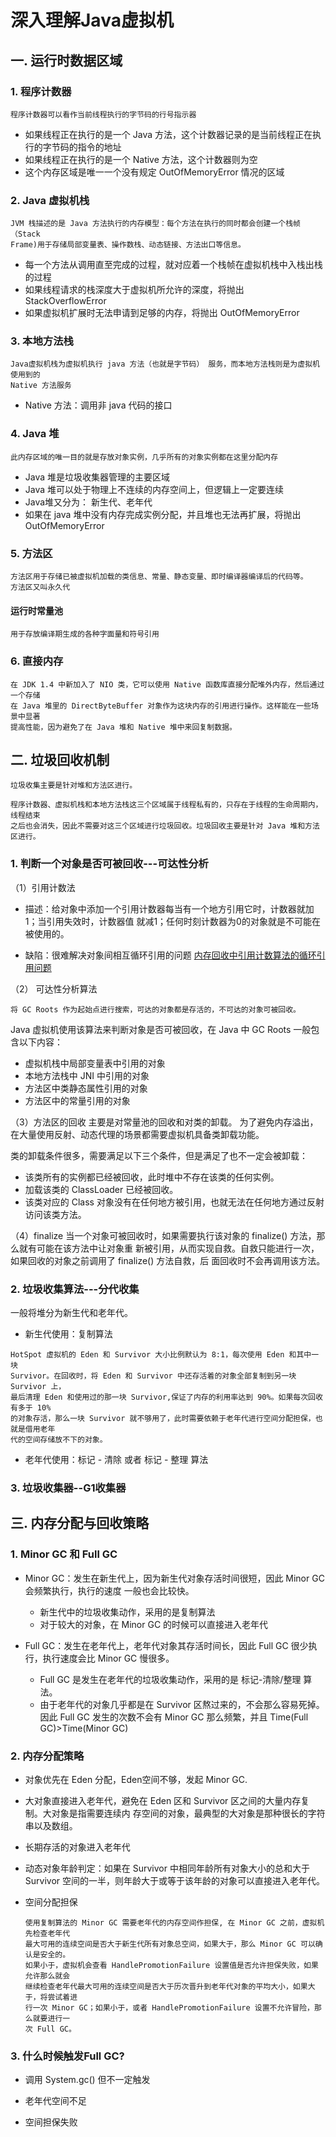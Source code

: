 # 深入理解Java虚拟机

## 一. 运行时数据区域


### 1. 程序计数器
	程序计数器可以看作当前线程执行的字节码的行号指示器
- 如果线程正在执行的是一个 Java 方法，这个计数器记录的是当前线程正在执行的字节码的指令的地址
- 如果线程正在执行的是一个 Native 方法，这个计数器则为空
- 这个内存区域是唯一一个没有规定 OutOfMemoryError 情况的区域

### 2. Java 虚拟机栈
	JVM 栈描述的是 Java 方法执行的内存模型：每个方法在执行的同时都会创建一个栈帧（Stack 
	Frame)用于存储局部变量表、操作数栈、动态链接、方法出口等信息。
- 每一个方法从调用直至完成的过程，就对应着一个栈帧在虚拟机栈中入栈出栈的过程
- 如果线程请求的栈深度大于虚拟机所允许的深度，将抛出 StackOverflowError 
- 如果虚拟机扩展时无法申请到足够的内存，将抛出 OutOfMemoryError

### 3. 本地方法栈
	Java虚拟机栈为虚拟机执行 java 方法（也就是字节码） 服务，而本地方法栈则是为虚拟机使用到的 
	Native 方法服务
- Native 方法：调用非 java 代码的接口

### 4. Java 堆
	此内存区域的唯一目的就是存放对象实例，几乎所有的对象实例都在这里分配内存
- Java 堆是垃圾收集器管理的主要区域
- Java 堆可以处于物理上不连续的内存空间上，但逻辑上一定要连续
- Java堆又分为： 新生代、老年代
- 如果在 java 堆中没有内存完成实例分配，并且堆也无法再扩展，将抛出 OutOfMemoryError

### 5. 方法区
	方法区用于存储已被虚拟机加载的类信息、常量、静态变量、即时编译器编译后的代码等。
	方法区又叫永久代

#### 运行时常量池
	用于存放编译期生成的各种字面量和符号引用
	
### 6. 直接内存
	在 JDK 1.4 中新加入了 NIO 类，它可以使用 Native 函数库直接分配堆外内存，然后通过一个存储
	在 Java 堆里的 DirectByteBuffer 对象作为这块内存的引用进行操作。这样能在一些场景中显著
	提高性能，因为避免了在 Java 堆和 Native 堆中来回复制数据。
	
## 二. 垃圾回收机制
	垃圾收集主要是针对堆和方法区进行。
	
	程序计数器、虚拟机栈和本地方法栈这三个区域属于线程私有的，只存在于线程的生命周期内，线程结束
	之后也会消失，因此不需要对这三个区域进行垃圾回收。垃圾回收主要是针对 Java 堆和方法区进行。
	
### 1. 判断一个对象是否可被回收---可达性分析

（1）引用计数法

- 描述：给对象中添加一个引用计数器每当有一个地方引用它时，计数器就加1；当引用失效时，计数器值
	就减1；任何时刻计数器为0的对象就是不可能在被使用的。

- 缺陷：很难解决对象间相互循环引用的问题
[内存回收中引用计数算法的循环引用问题](https://blog.csdn.net/Chuan73/article/details/80064297)

（2） 可达性分析算法

	将 GC Roots 作为起始点进行搜索，可达的对象都是存活的，不可达的对象可被回收。

Java 虚拟机使用该算法来判断对象是否可被回收，在 Java 中 GC Roots 一般包含以下内容：

- 虚拟机栈中局部变量表中引用的对象
- 本地方法栈中 JNI 中引用的对象
- 方法区中类静态属性引用的对象
- 方法区中的常量引用的对象

（3）方法区的回收
	主要是对常量池的回收和对类的卸载。
	为了避免内存溢出，在大量使用反射、动态代理的场景都需要虚拟机具备类卸载功能。
	
类的卸载条件很多，需要满足以下三个条件，但是满足了也不一定会被卸载：

- 该类所有的实例都已经被回收，此时堆中不存在该类的任何实例。
- 加载该类的 ClassLoader 已经被回收。
- 该类对应的 Class 对象没有在任何地方被引用，也就无法在任何地方通过反射访问该类方法。

	
（4）finalize
	当一个对象可被回收时，如果需要执行该对象的 finalize() 方法，那么就有可能在该方法中让对象重
	新被引用，从而实现自救。自救只能进行一次，如果回收的对象之前调用了 finalize() 方法自救，后
	面回收时不会再调用该方法。
	
### 2. 垃圾收集算法---分代收集
一般将堆分为新生代和老年代。

- 新生代使用：复制算法
```
HotSpot 虚拟机的 Eden 和 Survivor 大小比例默认为 8:1，每次使用 Eden 和其中一块 
Survivor。在回收时，将 Eden 和 Survivor 中还存活着的对象全部复制到另一块 Survivor 上，
最后清理 Eden 和使用过的那一块 Survivor,保证了内存的利用率达到 90%。如果每次回收有多于 10%
的对象存活，那么一块 Survivor 就不够用了，此时需要依赖于老年代进行空间分配担保，也就是借用老年
代的空间存储放不下的对象。
```

- 老年代使用：标记 - 清除 或者 标记 - 整理 算法

### 3. 垃圾收集器--G1收集器


## 三. 内存分配与回收策略

### 1. Minor GC 和 Full GC

- Minor GC：发生在新生代上，因为新生代对象存活时间很短，因此 Minor GC 会频繁执行，执行的速度
一般也会比较快。
	- 新生代中的垃圾收集动作，采用的是复制算法
	- 对于较大的对象，在 Minor GC 的时候可以直接进入老年代
	
- Full GC：发生在老年代上，老年代对象其存活时间长，因此 Full GC 很少执行，执行速度会比 Minor GC 慢很多。
	- Full GC 是发生在老年代的垃圾收集动作，采用的是 标记-清除/整理 算法。
	- 由于老年代的对象几乎都是在 Survivor 区熬过来的，不会那么容易死掉。因此 Full GC 发生的次数不会有 Minor GC 那么频繁，并且 Time(Full GC)>Time(Minor GC)


### 2. 内存分配策略

- 对象优先在 Eden 分配，Eden空间不够，发起 Minor GC.

- 大对象直接进入老年代，避免在 Eden 区和 Survivor 区之间的大量内存复制。大对象是指需要连续内
存空间的对象，最典型的大对象是那种很长的字符串以及数组。

- 长期存活的对象进入老年代

- 动态对象年龄判定：如果在 Survivor 中相同年龄所有对象大小的总和大于 Survivor 空间的一半，则年龄大于或等于该年龄的对象可以直接进入老年代。

- 空间分配担保

	```
	使用复制算法的 Minor GC 需要老年代的内存空间作担保, 在 Minor GC 之前，虚拟机先检查老年代
	最大可用的连续空间是否大于新生代所有对象总空间，如果大于，那么 Minor GC 可以确认是安全的。
	如果小于，虚拟机会查看 HandlePromotionFailure 设置值是否允许担保失败，如果允许那么就会
	继续检查老年代最大可用的连续空间是否大于历次晋升到老年代对象的平均大小，如果大于，将尝试着进
	行一次 Minor GC；如果小于，或者 HandlePromotionFailure 设置不允许冒险，那么就要进行一
	次 Full GC。
	```

### 3. 什么时候触发Full GC?

- 调用 System.gc() 但不一定触发

- 老年代空间不足

- 空间担保失败







	



